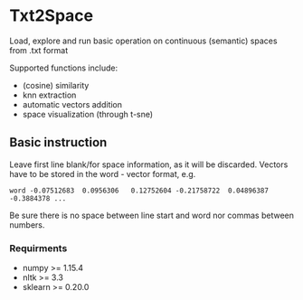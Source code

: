 # Txt2Space

Load, explore and run basic operation on continuous (semantic) spaces from .txt format

Supported functions include: 
- (cosine) similarity
- knn extraction
- automatic vectors addition
- space visualization (through t-sne)

## Basic instruction 

Leave first line blank/for space information, as it will be discarded.
Vectors have to be stored in the word - vector format, e.g.

``
word -0.07512683  0.0956306   0.12752604 -0.21758722  0.04896387 -0.3884378 ...
``

Be sure there is no space between line start and word nor commas between numbers.

### Requirments
 - numpy >= 1.15.4
 - nltk >= 3.3
 - sklearn >= 0.20.0
